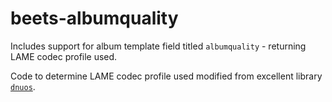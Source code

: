 # beets-albumquality
Includes support for album template field titled `albumquality` - returning LAME codec profile used.

Code to determine LAME codec profile used modified from excellent library [`dnuos`](https://bitbucket.org/brodie/dnuos/src).

